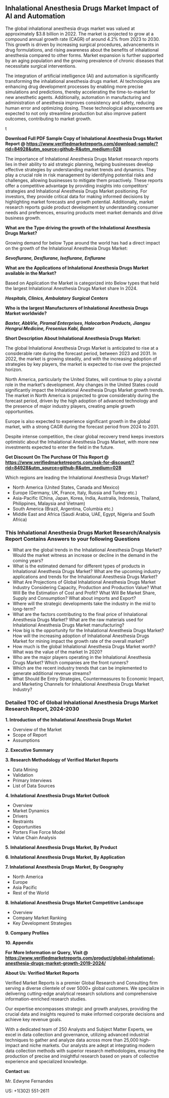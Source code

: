 <h2>Inhalational Anesthesia Drugs Market Impact of AI and Automation</h2><p>The global inhalational anesthesia drugs market was valued at approximately $3.8 billion in 2022. The market is projected to grow at a compound annual growth rate (CAGR) of around 4.2% from 2023 to 2030. This growth is driven by increasing surgical procedures, advancements in drug formulations, and rising awareness about the benefits of inhalational anesthesia compared to other forms. Market expansion is further supported by an aging population and the growing prevalence of chronic diseases that necessitate surgical interventions.</p><p>The integration of artificial intelligence (AI) and automation is significantly transforming the inhalational anesthesia drugs market. AI technologies are enhancing drug development processes by enabling more precise simulations and predictions, thereby accelerating the time-to-market for new anesthetic agents. Additionally, automation in manufacturing and administration of anesthesia improves consistency and safety, reducing human error and optimizing dosing. These technological advancements are expected to not only streamline production but also improve patient outcomes, contributing to market growth.</p>t</p><p id="" class=""><strong>Download Full PDF Sample Copy of Inhalational Anesthesia Drugs Market Report @ <a href="https://www.verifiedmarketreports.com/download-sample/?rid=84928&utm_source=github-R&utm_medium=028" target="_blank">https://www.verifiedmarketreports.com/download-sample/?rid=84928&utm_source=github-R&utm_medium=028</a></strong></p><p>The importance of&nbsp;Inhalational Anesthesia Drugs Market research reports lies in their ability to aid strategic planning, helping businesses develop effective strategies by understanding market trends and dynamics. They play a crucial role in risk management by identifying potential risks and challenges, allowing businesses to mitigate them proactively. These reports offer a competitive advantage by providing insights into competitors' strategies and Inhalational Anesthesia Drugs Market positioning. For investors, they provide critical data for making informed decisions by highlighting market forecasts and growth potential. Additionally, market research reports guide product development by understanding consumer needs and preferences, ensuring products meet market demands and drive business growth.</p><p><strong>What are the&nbsp;Type driving the growth of the Inhalational Anesthesia Drugs Market?</strong></p><p id="" class="">Growing demand for below Type around the world has had a direct impact on the growth of the Inhalational Anesthesia Drugs Market:</p><em><strong>Sevoflurane, Desflurane, Isoflurane, Enflurane</strong></em></p><strong>What are the&nbsp;Applications&nbsp;of Inhalational Anesthesia Drugs Market available in the Market?</strong></p><p id="" class="">Based on Application the Market is categorized into Below types that held the largest Inhalational Anesthesia Drugs Market share In 2024.</p><em><strong>Hospitals, Clinics, Ambulatory Surgical Centers</strong></em></p><strong>Who is the largest Manufacturers of Inhalational Anesthesia Drugs Market worldwide?</strong></p><p><em><strong>Baxter, AbbVie, Piramal Enterprises, Halocarbon Products, Jiangsu Hengrui Medicine, Fresenius Kabi, Baxter</strong></em></p><p id="" class=""><strong>Short Description About Inhalational Anesthesia Drugs Market:</strong></p><p>The global Inhalational Anesthesia Drugs Market is anticipated to rise at a considerable rate during the forecast period, between 2023 and 2031. In 2022, the market is growing steadily, and with the increasing adoption of strategies by key players, the market is expected to rise over the projected horizon.</p><p>North America, particularly the United States, will continue to play a pivotal role in the market's development. Any changes in the United States could significantly impact the Inhalational Anesthesia Drugs Market growth trends. The market in North America is projected to grow considerably during the forecast period, driven by the high adoption of advanced technology and the presence of major industry players, creating ample growth opportunities.</p><p>Europe is also expected to experience significant growth in the global market, with a strong CAGR during the forecast period from 2024 to 2031.</p><p>Despite intense competition, the clear global recovery trend keeps investors optimistic about the Inhalational Anesthesia Drugs Market, with more new investments expected to enter the field in the future.</p><p id="" class=""><strong>Get Discount On The Purchase Of This Report @ <a href="https://www.verifiedmarketreports.com/ask-for-discount/?rid=84928&utm_source=github-R&utm_medium=028" target="_blank">https://www.verifiedmarketreports.com/ask-for-discount/?rid=84928&utm_source=github-R&utm_medium=028</a></strong></p>Which regions are leading the Inhalational Anesthesia Drugs Market?</p><ul><li>North America (United States, Canada and Mexico)</li><li>Europe (Germany, UK, France, Italy, Russia and Turkey etc.)</li><li>Asia-Pacific (China, Japan, Korea, India, Australia, Indonesia, Thailand, Philippines, Malaysia and Vietnam)</li><li>South America (Brazil, Argentina, Columbia etc.)</li><li>Middle East and Africa (Saudi Arabia, UAE, Egypt, Nigeria and South Africa)</li></ul><h3 id="" class="">This Inhalational Anesthesia Drugs Market Research/Analysis Report Contains Answers to your following Questions</h3><ul><li>What are the global trends in the Inhalational Anesthesia Drugs Market? Would the market witness an increase or decline in the demand in the coming years?</li><li>What is the estimated demand for different types of products in Inhalational Anesthesia Drugs Market? What are the upcoming industry applications and trends for the Inhalational Anesthesia Drugs Market?</li><li>What Are Projections of Global Inhalational Anesthesia Drugs Market Industry Considering Capacity, Production and Production Value? What Will Be the Estimation of Cost and Profit? What Will Be Market Share, Supply and Consumption? What about imports and Export?</li><li>Where will the strategic developments take the industry in the mid to long-term?</li><li>What are the factors contributing to the final price of Inhalational Anesthesia Drugs Market? What are the raw materials used for Inhalational Anesthesia Drugs Market manufacturing?</li><li>How big is the opportunity for the Inhalational Anesthesia Drugs Market? How will the increasing adoption of Inhalational Anesthesia Drugs Market for mining impact the growth rate of the overall market?</li><li>How much is the global Inhalational Anesthesia Drugs Market worth? What was the value of the market In 2020?</li><li>Who are the major players operating in the Inhalational Anesthesia Drugs Market? Which companies are the front runners?</li><li>Which are the recent industry trends that can be implemented to generate additional revenue streams?</li><li>What Should Be Entry Strategies, Countermeasures to Economic Impact, and Marketing Channels for Inhalational Anesthesia Drugs Market Industry?</li></ul><h3 id="" class="">Detailed TOC of Global Inhalational Anesthesia Drugs Market Research Report, 2024-2030</h3><p id="" class=""><strong>1. Introduction of the Inhalational Anesthesia Drugs Market</strong></p><ul><li>Overview of the Market</li><li>Scope of Report</li><li>Assumptions</li></ul><p id="" class=""><strong>2. Executive Summary</strong></p><p id="" class=""><strong>3. Research Methodology of Verified Market Reports</strong></p><ul><li>Data Mining</li><li>Validation</li><li>Primary Interviews</li><li>List of Data Sources</li></ul><p id="" class=""><strong>4. Inhalational Anesthesia Drugs Market Outlook</strong></p><ul><li>Overview</li><li>Market Dynamics</li><li>Drivers</li><li>Restraints</li><li>Opportunities</li><li>Porters Five Force Model</li><li>Value Chain Analysis</li></ul><p id="" class=""><strong>5. Inhalational Anesthesia Drugs Market, By Product</strong></p><p id="" class=""><strong>6. Inhalational Anesthesia Drugs Market, By Application</strong></p><p id="" class=""><strong>7. Inhalational Anesthesia Drugs Market, By Geography</strong></p><ul><li>North America</li><li>Europe</li><li>Asia Pacific</li><li>Rest of the World</li></ul><p id="" class=""><strong>8. Inhalational Anesthesia Drugs Market Competitive Landscape</strong></p><ul><li>Overview</li><li>Company Market Ranking</li><li>Key Development Strategies</li></ul><p id="" class=""><strong>9. Company Profiles</strong></p><p id="" class=""><strong>10. Appendix</strong></p><p id="" class=""><strong>For More Information or Query, Visit @ <a href="https://www.verifiedmarketreports.com/product/global-inhalational-anesthesia-drugs-market-growth-2019-2024/" target="_blank">https://www.verifiedmarketreports.com/product/global-inhalational-anesthesia-drugs-market-growth-2019-2024/</a></strong></p><p id="" class=""><strong>About Us: Verified Market Reports</strong></p><p id="" class="">Verified Market Reports is a premier Global Research and Consulting firm serving a diverse clientele of over 5000+ global customers. We specialize in delivering cutting-edge analytical research solutions and comprehensive information-enriched research studies.</p><p id="" class="">Our expertise encompasses strategic and growth analyses, providing the crucial data and insights required to make informed corporate decisions and achieve key revenue goals.</p><p id="" class="">With a dedicated team of 250 Analysts and Subject Matter Experts, we excel in data collection and governance, utilizing advanced industrial techniques to gather and analyze data across more than 25,000 high-impact and niche markets. Our analysts are adept at integrating modern data collection methods with superior research methodologies, ensuring the production of precise and insightful research based on years of collective experience and specialized knowledge.</p><p id="" class=""><strong>Contact us:</strong></p><p id="" class="">Mr. Edwyne Fernandes</p><p id="" class="">US: +1(302) 551-2611</p>